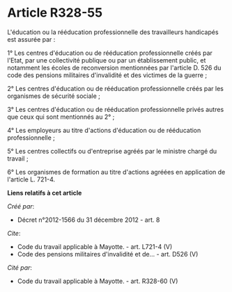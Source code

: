 # Article R328-55

L'éducation ou la rééducation professionnelle des travailleurs handicapés est assurée par : 

1° Les centres d'éducation ou de rééducation professionnelle créés par l'Etat, par une collectivité publique ou par un
établissement public, et notamment les écoles de reconversion mentionnées par l'article D. 526 du code des pensions
militaires d'invalidité et des victimes de la guerre ; 

2° Les centres d'éducation ou de rééducation professionnelle créés par les organismes de sécurité sociale ; 

3° Les centres d'éducation ou de rééducation professionnelle privés autres que ceux qui sont mentionnés au 2° ; 

4° Les employeurs au titre d'actions d'éducation ou de rééducation professionnelle ; 

5° Les centres collectifs ou d'entreprise agréés par le ministre chargé du travail ; 

6° Les organismes de formation au titre d'actions agréées en application de l'article L. 721-4.

**Liens relatifs à cet article**

_Créé par_:

  - Décret n°2012-1566 du 31 décembre 2012 - art. 8

_Cite_:

  - Code du travail applicable à Mayotte. - art. L721-4 (V)
  - Code des pensions militaires d'invalidité et de... - art. D526 (V)

_Cité par_:

  - Code du travail applicable à Mayotte. - art. R328-60 (V)
